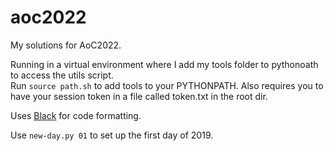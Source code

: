 # aoc2022

My solutions for AoC2022.

Running in a virtual environment where I add my tools folder to pythonoath to access the utils script.\
Run `source path.sh` to add tools to your PYTHONPATH. Also requires you to have your session token in a file called token.txt in the root dir.


Uses [Black](https://github.com/psf/black) for code formatting.

Use `new-day.py 01` to set up the first day of 2019.
